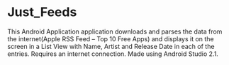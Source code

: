 # Just_Feeds
This Android Application application downloads and parses the data from the internet(Apple RSS Feed – Top 10 Free Apps) and displays it on the screen in a List View with Name, Artist and Release Date in each of the entries. Requires an internet connection. Made using Android Studio 2.1.
